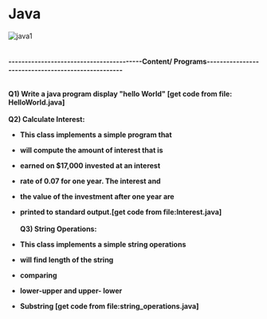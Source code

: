 # Java
![java1](https://user-images.githubusercontent.com/89722385/143200946-838a943b-a29d-4d7a-aa7c-c96ea5fee2c5.jpeg)
<br>
<br>
<br><b>-----------------------------------------Content/ Programs---------------------------------------------------</b><br>

<br><b>Q1) Write a java program display "hello World" [get code from file: HelloWorld.java]<br><br>
Q2) Calculate Interest:<br>
  
* This class implements a simple program that
* will compute the amount of interest that is
* earned on $17,000 invested at an interest
* rate of 0.07 for one year. The interest and
* the value of the investment after one year are
* printed to standard output.[get code from file:Interest.java]
  <br>
  <br>
Q3) String Operations:<br>
  
 * This class implements a simple string operations
 * will find length of the string
 * comparing
 * lower-upper and upper- lower
 * Substring
   [get code from file:string_operations.java]
   <br><br>
